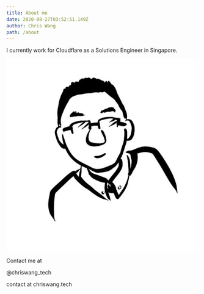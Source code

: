 ```yaml
---
title: About me
date: 2020-08-27T03:52:51.149Z
author: Chris Wang
path: /about
---
```

I currently work for Cloudflare as a Solutions Engineer in Singapore.

![profile](/src/images/profile.jpg "I look like this, somewhat.")

Contact me at 

@chriswang_tech

contact at chriswang.tech